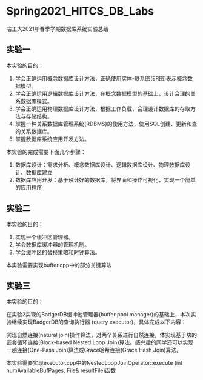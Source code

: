 # Spring2021_HITCS_DB_Labs

哈工大2021年春季学期数据库系统实验总结

## 实验一

本实验的目的：

1. 学会正确运用概念数据库设计方法，正确使用实体-联系图(ER图)表示概念数据模型。
2. 学会正确运用逻辑数据库设计方法，在概念数据模型的基础上，设计合理的关系数据库模式。
3. 学会正确运用物理数据库设计方法，根据工作负载，合理设计数据库的存取方法与存储结构。
4. 掌握一种关系数据库管理系统(RDBMS)的使用方法，使用SQL创建、更新和查询关系数据库。
5. 掌握数据库系统应用开发方法。

本实验的完成需要下面几个步骤：

1. 数据库设计：需求分析、概念数据库设计、逻辑数据库设计、物理数据库设计、数据库建立
2. 数据库应用开发：基于设计好的数据库，将界面和操作可视化，实现一个简单的应用程序

## 实验二

本实验的目的：

1. 实现一个缓冲区管理器。
2. 学会数据库缓冲器的管理机制。
3. 学会缓冲区的替换策略和时钟算法。

本实验需要实现buffer.cpp中的部分关键算法

## 实验三

本实验的目的：

在实验2实现的BadgerDB缓冲池管理器(buffer pool manager)的基础上，本次实验继续实现BadgerDB的查询执行器 (query executor)，具体完成以下内容：

实现自然连接(natural join)操作算法，对两个关系进行自然连接，体实现基于块的嵌套循环连接(Block-based Nested Loop Join)算法。感兴趣的同学还可以实现一趟连接(One-Pass Join)算法或Grace哈希连接(Grace Hash Join)算法。

本实验需要实现executor.cpp中的NestedLoopJoinOperator::execute (int numAvailableBufPages, File& resultFile)函数
